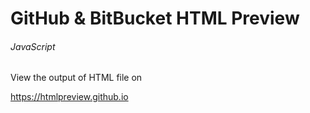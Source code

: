 # GitHub & BitBucket HTML Preview
###### JavaScript

View the output of HTML file on

https://htmlpreview.github.io
